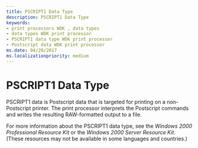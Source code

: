 ```yaml
---
title: PSCRIPT1 Data Type
description: PSCRIPT1 Data Type
keywords:
- print processors WDK , data types
- data types WDK print processor
- PSCRIPT1 data type WDK print processor
- Postscript data WDK print processor
ms.date: 04/20/2017
ms.localizationpriority: medium
---
```


# PSCRIPT1 Data Type





PSCRIPT1 data is Postscript data that is targeted for printing on a non-Postscript printer. The print processor interprets the Postscript commands and writes the resulting RAW-formatted output to a file.

For more information about the PSCRIPT1 data type, see the *Windows 2000 Professional Resource Kit* or the *Windows 2000 Server Resource Kit*. (These resources may not be available in some languages and countries.)

 

 




